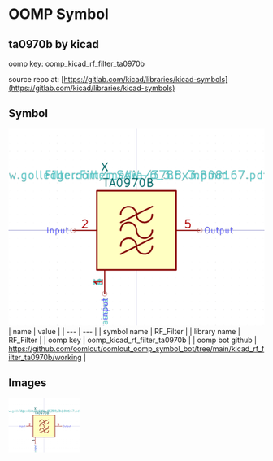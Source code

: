 # OOMP Symbol  
## ta0970b  by kicad  
  
oomp key: oomp_kicad_rf_filter_ta0970b  
  
source repo at: [https://gitlab.com/kicad/libraries/kicad-symbols](https://gitlab.com/kicad/libraries/kicad-symbols)  
## Symbol  
  
[![working.png](working_600.png)](working.png)  
| name | value | 
| --- | --- | 
| symbol name | RF_Filter | 
| library name | RF_Filter | 
| oomp key | oomp_kicad_rf_filter_ta0970b | 
| oomp bot github | https://github.com/oomlout/oomlout_oomp_symbol_bot/tree/main/kicad_rf_filter_ta0970b/working | 
## Images  
  
[![working.png](working_140.png)](working.png)  
